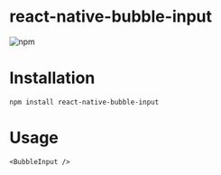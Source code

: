 # react-native-bubble-input
![npm](https://img.shields.io/npm/v/react-native-bubble-input)

# Installation

`npm install react-native-bubble-input`

# Usage

```
<BubbleInput />
```
